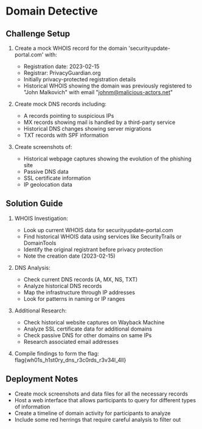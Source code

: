 # Domain Detective

## Challenge Setup

1. Create a mock WHOIS record for the domain 'securityupdate-portal.com' with:
   - Registration date: 2023-02-15
   - Registrar: PrivacyGuardian.org
   - Initially privacy-protected registration details
   - Historical WHOIS showing the domain was previously registered to "John Malkovich" with email "johnm@malicious-actors.net"

2. Create mock DNS records including:
   - A records pointing to suspicious IPs
   - MX records showing mail is handled by a third-party service
   - Historical DNS changes showing server migrations
   - TXT records with SPF information

3. Create screenshots of:
   - Historical webpage captures showing the evolution of the phishing site
   - Passive DNS data
   - SSL certificate information
   - IP geolocation data

## Solution Guide

1. WHOIS Investigation:
   - Look up current WHOIS data for securityupdate-portal.com
   - Find historical WHOIS data using services like SecurityTrails or DomainTools
   - Identify the original registrant before privacy protection
   - Note the creation date (2023-02-15)

2. DNS Analysis:
   - Check current DNS records (A, MX, NS, TXT)
   - Analyze historical DNS records
   - Map the infrastructure through IP addresses
   - Look for patterns in naming or IP ranges

3. Additional Research:
   - Check historical website captures on Wayback Machine
   - Analyze SSL certificate data for additional domains
   - Check passive DNS for other domains on same IPs
   - Research associated email addresses

4. Compile findings to form the flag:
   flag{wh01s_h1st0ry_dns_r3c0rds_r3v34l_4ll}

## Deployment Notes

- Create mock screenshots and data files for all the necessary records
- Host a web interface that allows participants to query for different types of information
- Create a timeline of domain activity for participants to analyze
- Include some red herrings that require careful analysis to filter out 